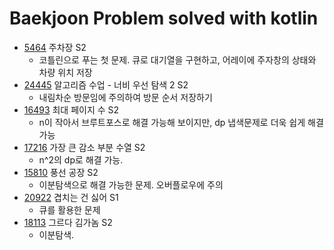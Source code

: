 # Baekjoon Problem solved with kotlin
* [5464](./src/main/kotlin/Bj5463.kt) 주차장 S2
  * 코틀린으로 푸는 첫 문제. 큐로 대기열을 구현하고, 어레이에 주자창의 상태와 차량 위치 저장
* [24445](./src/main/kotlin/Bj24445.kt) 알고리즘 수업 - 너비 우선 탐색 2 S2
  * 내림차순 방문임에 주의하여 방문 순서 저장하기
* [16493](./src/main/kotlin/Bj16493.kt) 최대 페이지 수 S2
  * n이 작아서 브루트포스로 해결 가능해 보이지만, dp 냅색문제로 더욱 쉽게 해결 가능
* [17216](./src/main/kotlin/Bj17216.kt) 가장 큰 감소 부분 수열 S2
  * n^2의 dp로 해결 가능.
* [15810](./src/main/kotlin/Bj15810.kt) 풍선 공장 S2
  * 이분탐색으로 해결 가능한 문제. 오버플로우에 주의
* [20922](./src/main/kotlin/Bj20922.kt) 겹치는 건 싫어 S1
  * 큐를 활용한 문제
* [18113](./src/main/kotlin/Bj18113.kt) 그르다 김가놈 S2
  * 이분탐색.